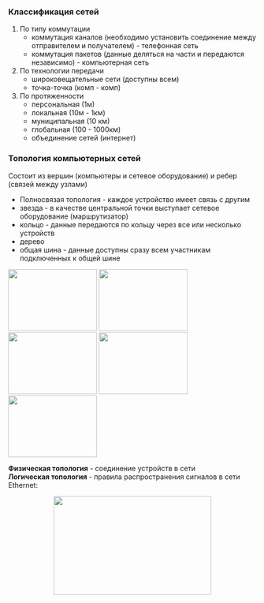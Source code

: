 ### Классификация сетей

1. По типу коммутации
   - коммутация каналов (необходимо установить соединение между отправителем и получателем) - телефонная сеть
   - коммутация пакетов (данные деляться на части и передаются независимо) - компьютерная сеть
2. По технологии передачи
   - широковещательные сети (доступны всем)
   - точка-точка (комп - комп)
3. По протяженности
   - персональная (1м)
   - локальная (10м - 1км)
   - муниципальная (10 км)
   - глобальная (100 - 1000км)
   - объединение сетей (интернет)

### Топология компьютерных сетей
Состоит из вершин (компьютеры и сетевое оборудование) и ребер (связей между узлами)
- Полносвязая топология - каждое устройство имеет связь с другим
- звезда - в качестве центральной точки выступает сетевое оборудование (маршрутизатор)
- кольцо - данные передаются по кольцу через все или несколько устройств
- дерево
- общая шина - данные доступны сразу всем участникам подключенных к общей шине

<div align="left">
  <img width="180" height="125" src="https://github.com/sxexesx/learn-backend/assets/23579498/a804bc80-4830-49b8-bd57-1830fc2a1bef">
  <img width="180" height="125" src="https://github.com/sxexesx/learn-backend/assets/23579498/c6e3e109-2443-4e27-ad2e-5d8d7a227fa9">
  <img width="180" height="125" src="https://github.com/sxexesx/learn-backend/assets/23579498/d3bf6077-d95a-41e0-8b14-4602db38d931">
  <img width="180" height="125" src="https://github.com/sxexesx/learn-backend/assets/23579498/7b92ff64-d773-453f-9368-09cd0ce84c8c">
  <img width="180" height="125" src="https://github.com/sxexesx/learn-backend/assets/23579498/ed0ccb8b-2951-43c2-a142-d2e8edb8cf89">
</div>

**Физическая топология** - соединение устройств в сети  
**Логическая топология** - правила распространения сигналов в сети  
Ethernet:  
<div align="center">
  <img width="320" height="200" src="https://github.com/sxexesx/learn-backend/assets/23579498/8692d186-3749-4fc2-9231-9af454f39c71">
</div>
